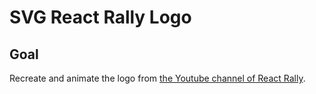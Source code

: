 # SVG React Rally Logo

<!-- ## [Live Demo]() -->

## Goal

Recreate and animate the logo from [the Youtube channel of React Rally](https://www.youtube.com/channel/UCXBhQ05nu3L1abBUGeQ0ahw).